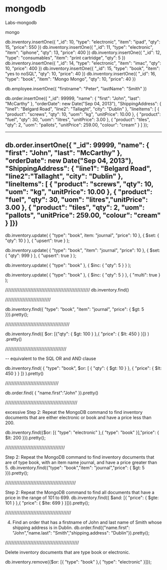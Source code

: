# mongodb
Labs-mongodb


mongo

db.inventory.insertOne({ "_id": 10, "type": "electronic", "item": "ipad", "qty": 15, "price": 550 })
db.inventory.insertOne({ "_id": 11, "type": "electronic", "item": "iphone", "qty": 13, "price": 400 })
db.inventory.insertOne({ "_id": 12, "type": "consumables", "item": "print cartridge", "qty": 5 })
db.inventory.insertOne({ "_id": 14, "type": "electronic", "item": "imac", "qty": 10, "price": 400 })
db.inventory.insertOne({ "_id": 15, "type": "book", "item": "yes to noSQL", "qty": 10, "price": 40 })
db.inventory.insertOne({ "_id": 16, "type": "book", "item": "Mongo Mongo", "qty": 10, "price": 40 })

db.employee.insertOne({ "firstname": "Peter", "lastName": "Smith" })

db.order.insertOne({
  "_id": 99999,
  "name": { "first": "John", "last": "McCarthy" },
  "orderDate": new Date("Sep 04, 2013"),
  "ShippingAddress": { "line1": "Belgard Road", "line2": "Tallaght", "city": "Dublin" },
  "lineItems": [
    { "product": "screws", "qty": 10, "uom": "kg", "unitPrice": 10.00 },
    { "product": "fuel", "qty": 30, "uom": "litres", "unitPrice": 3.00 },
    { "product": "tiles", "qty": 2, "uom": "pallots", "unitPrice": 259.00, "colour": "cream" }
  ]
});

---------------------------------------------


db.order.insertOne({  "_id": 99999,  "name": { "first": "John", "last": "McCarthy" },  "orderDate": new Date("Sep 04, 2013"),  "ShippingAddress": { "line1": "Belgard Road", "line2":"Tallaght", "city": "Dublin" },  "lineItems": [    { "product": "screws", "qty": 10, "uom": "kg", "unitPrice": 10.00 },    { "product": "fuel", "qty": 30, "uom": "litres","unitPrice": 3.00 },    { "product": "tiles", "qty": 2, "uom": "pallots", "unitPrice": 259.00, "colour": "cream" }  ]})
------------------------------------------------



db.inventory.update(
   { "type": "book", item: "journal", "price": 10 },
   { $set: { "qty": 10 } },
   { "upsert": true }
);

db.inventory.update(
   { "type": "book", "item": "journal", "price": 10 },
   { $set: { "qty": 999 } },
   { "upsert": true }
);

db.inventory.update(
   { "type": "book" },
   { $inc: { "qty": 5 } }
);

db.inventory.update(
   { "type": "book" },
   { $inc: { "qty": 5 } },
   { "multi": true }
);


//////////////////////////////////////////////////////
db.inventory.find()

/////////////////////////////



db.inventory.find({ "type": "book", "item": "journal", "price": { $gt: 5 }}).pretty();



/////////////////////////////////////////



db.inventory.find({ $or: [{"qty": { $gt: 100 } },{ "price": { $lt: 450 } }]} ) .pretty() 

///////////////////////////////////////

-- equivalent to the SQL OR and AND clause

db.inventory.find( { "type": "book", $or: [ { "qty": { $gt: 10 } }, { "price": { $lt: 450 } } ]} ).pretty() 



//////////////////////////////////


db.order.find( { "name.first":"John" }).pretty() 



//////////////////////////////////////////////

excessive
Step 2: Repeat the MongoDB command to find inventory documents that are either electronic or book and have a price less than 200.

db.inventory.find({$or: [{ "type": "electronic" },{ "type": "book" }],"price": { $lt: 200 }}).pretty();

//////////////////////////////////////

Step 2: Repeat the MongoDB command to find inventory documents that are of type book, with an item name journal, and have a price greater than 5.
db.inventory.find({"type": "book","item": "journal","price": { $gt: 5 }}).pretty();

/////////////////////////////////////////////


Step 2: Repeat the MongoDB command to find all documents that have a price in the range of 101 to 699.
db.inventory.find({ $and: [{ "price": { $gte: 101 } },{ "price": { $lte: 699 } }]}).pretty();




//////////////////////////////////////////

4.	Find an order that has a firstname of John and last name of Smith whose shipping address is in Dublin.
db.order.find({"name.first": "John","name.last": "Smith","shipping.address": "Dublin"}).pretty();

///////////////////////////////////////////////

Delete inventory documents that are type book or electronic.

db.inventory.remove({$or: [{ "type": "book" },{ "type": "electronic" }]});

